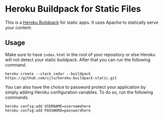 # Heroku Buildpack for Static Files

This is a [Heroku Buildpack](http://devcenter.heroku.com/articles/buildpack) for static apps. 
It uses Apache to statically serve your content.

## Usage

Make sure to have `index.html` in the root of your repository or else Heroku will not detect your static buildpack. After that you can run the following command.

    heroku create --stack cedar --buildpack https://github.com/sjlu/heroku-buildpack-static.git

You can also have the choice to password protect your application by simply adding Heroku configuration variables. To do so, run the following commands.

    heroku config:add USERNAME=usernamehere
    heroku config:add PASSWORD=passwordhere
